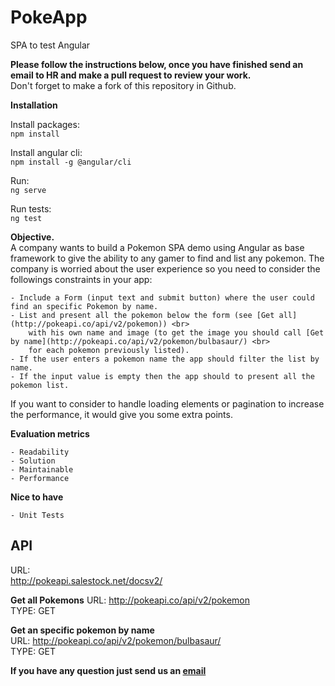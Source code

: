 # PokeApp
SPA to test Angular


**Please follow the instructions below, once you have finished send an email to HR and make a pull request to review your work.** <br>
Don't forget to make a fork of this repository in Github.

**Installation**

Install packages:<br>
`npm install`

Install angular cli:<br>
`npm install -g @angular/cli`

Run:<br>
`ng serve`

Run tests:<br>
`ng test`


**Objective.**<br>
A company wants to build a Pokemon SPA demo using Angular as base framework to give the ability to any gamer to find and list any pokemon.
The company is worried about the user experience so you need to consider the followings constraints in your app:

    - Include a Form (input text and submit button) where the user could find an specific Pokemon by name.
    - List and present all the pokemon below the form (see [Get all](http://pokeapi.co/api/v2/pokemon)) <br>
        with his own name and image (to get the image you should call [Get by name](http://pokeapi.co/api/v2/pokemon/bulbasaur/) <br> 
        for each pokemon previously listed).
    - If the user enters a pokemon name the app should filter the list by name.
    - If the input value is empty then the app should to present all the pokemon list.

If you want to consider to handle loading elements or pagination to increase the performance, it would give you some extra points.

**Evaluation metrics**<br>

    - Readability
    - Solution
    - Maintainable
    - Performance

**Nice to have**

    - Unit Tests


## API
URL:<br>
http://pokeapi.salestock.net/docsv2/


**Get all Pokemons**
URL: http://pokeapi.co/api/v2/pokemon<br>
TYPE: GET 

**Get an specific pokemon by name**<br>
URL: http://pokeapi.co/api/v2/pokemon/bulbasaur/<br>
TYPE: GET 


**If you have any question just send us an [email](e.mendoza@4thsource.com)**


